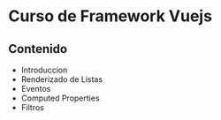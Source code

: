 # Curso de Framework Vuejs

## Contenido

* Introduccion
* Renderizado de Listas
* Eventos
* Computed Properties
* Filtros
